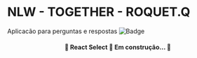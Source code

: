 # NLW - TOGETHER - ROQUET.Q
Aplicacão para perguntas e respostas
![Badge](https://img.shields.io/badge/NLW-Rocketseat-%237159c1?style=for-the-badge&logo=ghost)
<h4 align="center"> 
	🚧  React Select 🚀 Em construção...  🚧
</h4>

